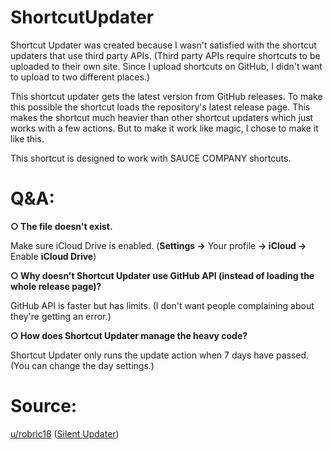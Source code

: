 # ShortcutUpdater

Shortcut Updater was created because I wasn't satisfied with the shortcut updaters that use third party APIs. (Third party APIs require shortcuts to be uploaded to their own site. Since I upload shortcuts on GitHub, I didn't want to upload to two different places.)

This shortcut updater gets the latest version from GitHub releases. To make this possible the shortcut loads the repository's latest release page. This makes the shortcut much heavier than other shortcut updaters which just works with a few actions. But to make it work like magic, I chose to make it like this.

This shortcut is designed to work with SAUCE COMPANY shortcuts.

# Q&A:

**○ The file doesn't exist.**

Make sure iCloud Drive is enabled. (**Settings →** Your profile **→ iCloud →** Enable **iCloud Drive**)

**○ Why doesn't Shortcut Updater use GitHub API (instead of loading the whole release page)?**

GitHub API is faster but has limits. (I don't want people complaining about they're getting an error.)

**○ How does Shortcut Updater manage the heavy code?**

Shortcut Updater only runs the update action when 7 days have passed. (You can change the day settings.)

# Source:
[u/robric18](https://www.reddit.com/user/robric18) ([Silent Updater](https://www.reddit.com/r/shortcuts/comments/k094tf/shortcut_updater_tutorial/))
